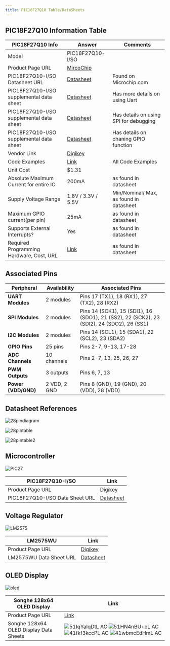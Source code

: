 ```yaml
---
title: PIC18F27Q10 Table/DataSheets
---
```

## **PIC18F27Q10 Information Table**
| PIC18F27Q10 Info| Answer | Comments |
|----------|----------|----------|
| Model   | PIC18F27Q10-I/SO   |    |
| Product Page URL   | [MircoChip](https://www.microchip.com/en-us/product/PIC18F27Q10)  |    |
| PIC18F27Q10-I/SO Datasheet URL  | [Datasheet](https://ww1.microchip.com/downloads/aemDocuments/documents/MCU08/ProductDocuments/DataSheets/PIC18F27-47Q10-Micorcontroller-Data-Sheet-DS40002043.pdf)   | Found on Microchip.com   |
| PIC18F27Q10-I/SO supplemental data sheet   | [Datasheet](https://ww1.microchip.com/downloads/aemDocuments/documents/MCU08/ApplicationNotes/ApplicationNotes/Getting-Started-with-UART-Using-EUSART-on-PIC18-90003282A.pdf)   | Has more details on using Uart   |
|  PIC18F27Q10-I/SO supplemental data sheet  | [Datasheet](https://ww1.microchip.com/downloads/aemDocuments/documents/MCU08/ApplicationNotes/ApplicationNotes/Getting-Started-With-SPI-Using-MSSP-on-PIC18-90003265B.pdf)   | Has details on using SPI for debugging   |
| PIC18F27Q10-I/SO supplemental data sheet  | [Datasheet](https://ww1.microchip.com/downloads/aemDocuments/documents/OTH/ApplicationNotes/ApplicationNotes/90003130A.pdf)   | Has details on chaning GPIO function   |
| Vendor Link   | [Digikey](https://www.digikey.com/en/products/detail/microchip-technology/PIC18F27Q10-I-SO/10064343)   |   |
| Code Examples   | [Link](https://mplabxpress.microchip.com/mplabcloud/example?device=q10)  | All Code Examples   |
| Unit Cost   | $1.31   |    |
| Absolute Maximum Current for entire IC  | 200mA   | as found in datasheet   |
| Supply Voltage Range  | 1.8V / 3.3V / 5.5V   | Min/Nominal/ Max, as found in datasheet  |
| Maximum GPIO current(per pin)  | 25mA   | as found in datasheet  |
|Supports External Interrupts?  | Yes   | as found in datasheet   |
|Required Programming Hardware, Cost, URL |  [Link](https://www.microchip.com/)  | as found in datasheet   |

## **Associated Pins**

| Peripheral        | Availability  | Associated Pins                          |
|------------------|--------------|------------------------------------------|
| **UART Modules**  | 2 modules    | Pins 17 (TX1), 18 (RX1), 27 (TX2), 28 (RX2) |
| **SPI Modules**   | 2 modules    | Pins 14 (SCK1), 15 (SDI1), 16 (SDO1), 21 (SS2), 22 (SCK2), 23 (SDI2), 24 (SDO2), 26 (SS1) |
| **I2C Modules**   | 2 modules    | Pins 14 (SCL1), 15 (SDA1), 22 (SCL2), 23 (SDA2) |
| **GPIO Pins**     | 25 pins      | Pins 2-7, 9-13, 17-28                     |
| **ADC Channels**  | 10 channels  | Pins 2-7, 13, 25, 26, 27                 |
| **PWM Outputs**   | 3 outputs    | Pins 6, 7, 13                            |
| **Power (VDD/GND)** | 2 VDD, 2 GND | Pins 8 (GND), 19 (GND), 20 (VDD), 28 (VDD) |

## **Datasheet References**

![28pindiagram](https://github.com/user-attachments/assets/e29e0a40-a9e7-43e8-8b9e-00141c12342f)

![28pintable](https://github.com/user-attachments/assets/ab2ad464-3020-47bc-9b73-5c998b1a7fe6)

![28pintable2](https://github.com/user-attachments/assets/8ec3cdc5-3d69-4768-a943-f933c83dd7df)





## **Microcontroller** 
![PIC27](https://github.com/user-attachments/assets/58886c6b-d25b-48cd-8007-c747711df29b)


| PIC18F27Q10-I/SO | Link | 
|----------|----------|
| Product Page URL  | [Digikey](https://www.digikey.com/en/products/detail/microchip-technology/PIC18F27Q10-I-SO/10064343)  | 
| PIC18F27Q10-I/SO Data Sheet URL  | [Datasheet](https://ww1.microchip.com/downloads/en/DeviceDoc/PIC18F27-47Q10-Data-Sheet-40002043E.pdf)   | 

## **Voltage Regulator** 
![LM2575](https://github.com/user-attachments/assets/74112628-6978-4baa-b816-3d9daff7f73d)

|LM2575WU| Link | 
|--------|------|
| Product Page URL| [Digikey](https://www.digikey.com/en/products/detail/microchip-technology/LM2575WU/1027667) |
| LM2575WU Data Sheet URL| [Datasheet](https://ww1.microchip.com/downloads/en/DeviceDoc/lm2575.pdf) |

## **OLED Display** 
![oled](https://github.com/user-attachments/assets/5abc2d02-b25e-41b8-bd7a-22848e89360b)

|Songhe 128x64 OLED Display | Link | 
|--------|------|
| Product Page URL| [Link](https://www.amazon.com/Songhe-0-96-inch-I2C-Raspberry/dp/B085WCRS7C/) |
| Songhe 128x64 OLED Display Data Sheets| ![51IqYaIqDtL _AC_](https://github.com/user-attachments/assets/5ad78dfe-622c-411a-90c0-c667210f7440) ![51HN4nBU+eL _AC_](https://github.com/user-attachments/assets/3c42e439-78d8-4b7b-b4c1-58cb0dea63c3) ![41fkf3kccPL _AC_](https://github.com/user-attachments/assets/b5d3c37e-9e9f-485c-be5f-414d61016f71) ![41wbmcEdHmL _AC_](https://github.com/user-attachments/assets/edd51a03-268f-4706-ac99-377209ec04a6) |


